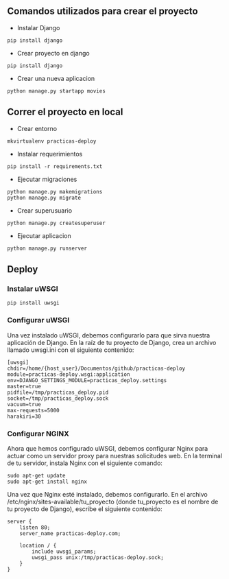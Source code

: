 ## Comandos utilizados para crear el proyecto
- Instalar Django
```
pip install django
```
- Crear proyecto en django
```
pip install django
```
- Crear una nueva aplicacion
```
python manage.py startapp movies
```

## Correr el proyecto en local
- Crear entorno
```
mkvirtualenv practicas-deploy
```

- Instalar requerimientos
```
pip install -r requirements.txt
```

- Ejecutar migraciones
```
python manage.py makemigrations
python manage.py migrate
```

- Crear superusuario
```
python manage.py createsuperuser
```

- Ejecutar aplicacion
```
python manage.py runserver
```

## Deploy

### Instalar uWSGI
```
pip install uwsgi
```

### Configurar uWSGI
Una vez instalado uWSGI, debemos configurarlo para que sirva nuestra aplicación de Django. En la raíz de tu proyecto de Django, crea un archivo llamado uwsgi.ini con el siguiente contenido:
```
[uwsgi]
chdir=/home/{host_user}/Documentos/github/practicas-deploy
module=practicas-deploy.wsgi:application
env=DJANGO_SETTINGS_MODULE=practicas_deploy.settings
master=true
pidfile=/tmp/practicas_deploy.pid
socket=/tmp/practicas_deploy.sock
vacuum=true
max-requests=5000
harakiri=30
```

### Configurar NGINX
Ahora que hemos configurado uWSGI, debemos configurar Nginx para actuar como un servidor proxy para nuestras solicitudes web. En la terminal de tu servidor, instala Nginx con el siguiente comando:
```
sudo apt-get update
sudo apt-get install nginx
```

Una vez que Nginx esté instalado, debemos configurarlo. En el archivo /etc/nginx/sites-available/tu_proyecto (donde tu_proyecto es el nombre de tu proyecto de Django), escribe el siguiente contenido:
```
server {
    listen 80;
    server_name practicas-deploy.com;

    location / {
        include uwsgi_params;
        uwsgi_pass unix:/tmp/practicas-deploy.sock;
    }
}

```

```
```